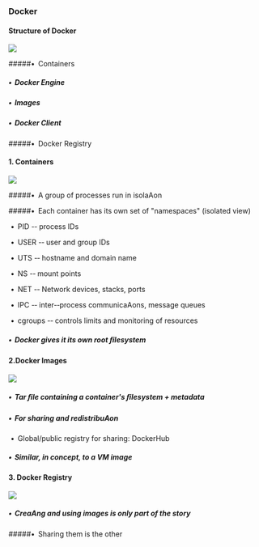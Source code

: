 ### Docker

#### Structure of Docker

![](https://ws1.sinaimg.cn/large/006tNc79gy1fmh0lbhpw1j30ro0kq415.jpg)



#####•  Containers

##### •  Docker Engine

##### •  Images

##### •  Docker Client

#####•  Docker Registry



#### 1.  Containers

![](https://ws3.sinaimg.cn/large/006tNc79gy1fmh0vhi5lmj31dk0nytcq.jpg)

#####•  A group of processes run in isolaAon

#####•  Each container has its own set of "namespaces" (isolated view)

​    •  PID -­‐ process IDs

​    •  USER -­‐ user and group IDs

​    •  UTS -­‐ hostname and domain name

​    •  NS -­‐ mount points

​    •  NET -­‐ Network devices, stacks, ports

​    •  IPC -­‐ inter-­‐process communicaAons, message queues

​    •  cgroups -­‐ controls limits and monitoring of resources

##### •  Docker gives it its own root ﬁlesystem

#### 2.Docker Images

![](https://ws2.sinaimg.cn/large/006tNc79gy1fmh109i0r5j30f00geq4m.jpg)

##### •  Tar ﬁle containing a container's ﬁlesystem + metadata

##### •  For sharing and redistribuAon

​      •  Global/public registry for sharing: DockerHub

##### •  Similar, in concept, to a VM image



#### 3. Docker Registry

![](https://ws1.sinaimg.cn/large/006tNc79gy1fmh14rpsmnj30oe0hytbb.jpg)

##### •  CreaAng and using images is only part of the story

#####•  Sharing them is the other

